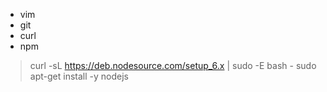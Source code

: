 - vim
- git
- curl
- npm
> curl -sL https://deb.nodesource.com/setup_6.x | sudo -E bash -
sudo apt-get install -y nodejs